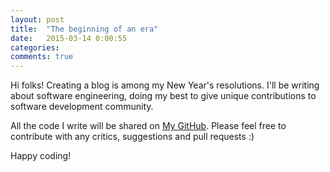 ```yaml
---
layout: post
title:  "The beginning of an era"
date:   2015-03-14 0:00:55
categories:
comments: true
---
```

Hi folks!
Creating a blog is among my New Year's resolutions. I'll be writing about
software engineering, doing my best to give unique contributions to software
development community.

All the code I write will be shared on [My GitHub](https://github.com/rafaelsales).
Please feel free to contribute with any critics, suggestions and pull requests :)

Happy coding!
